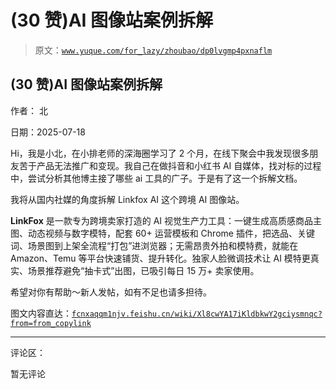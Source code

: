 # (30 赞)AI 图像站案例拆解

> 原文：[`www.yuque.com/for_lazy/zhoubao/dp0lvgmp4pxnaflm`](https://www.yuque.com/for_lazy/zhoubao/dp0lvgmp4pxnaflm)

## (30 赞)AI 图像站案例拆解

作者： 北

日期：2025-07-18

Hi，我是小北，在小排老师的深海圈学习了 2 个月，在线下聚会中我发现很多朋友苦于产品无法推广和变现。我自己在做抖音和小红书 AI 自媒体，找对标的过程中，尝试分析其他博主接了哪些 ai 工具的广子。于是有了这一个拆解文档。

我将从国内社媒的角度拆解 Linkfox AI 这个跨境 AI 图像站。

**LinkFox** 是一款专为跨境卖家打造的 AI 视觉生产力工具：一键生成高质感商品主图、动态视频与数字模特，配套 60+ 运营模板和 Chrome
插件，把选品、关键词、场景图到上架全流程“打包”进浏览器；无需昂贵外拍和模特费，就能在 Amazon、Temu 等平台快速铺货、提升转化。独家人脸微调技术让
AI 模特更真实、场景推荐避免“抽卡式”出图，已吸引每日 15 万+ 卖家使用。

希望对你有帮助～新人发帖，如有不足也请多担待。

图文内容直达：[`fcnxaqqm1njv.feishu.cn/wiki/Xl8cwYA17iKldbkwY2gciysmnqc?from=from_copylink`](https://fcnxaqqm1njv.feishu.cn/wiki/Xl8cwYA17iKldbkwY2gciysmnqc?from=from_copylink)

* * *

评论区：

暂无评论